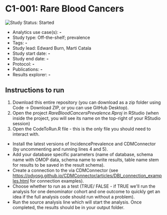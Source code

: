 # C1-001: Rare Blood Cancers  

<img src="https://img.shields.io/badge/Study%20Status-Started-blue.svg" alt="Study Status: Started">

- Analytics use case(s): **-**
- Study type: Off-the-shelf; prevalence
- Tags: **-**
- Study lead: Edward Burn, Marti Catala
- Study start date: **-**
- Study end date: **-**
- Protocol: **-**
- Publications: **-**
- Results explorer: **-**

## Instructions to run
1) Download this entire repository (you can download as a zip folder using Code -> Download ZIP, or you can use GitHub Desktop). 
2) Open the project <i>RareBloodCancersPrevalence.Rproj</i> in RStudio (when inside the project, you will see its name on the top-right of your RStudio session)
3) Open the CodeToRun.R file - this is the only file you should need to interact with. 
- Install the latest versions of IncidencePrevalence and CDMConnector (by uncommenting and running lines 4 and 5).
- Add your database specific parameters (name of database, schema name with OMOP data, schema name to write results, table name stem for results to be saved in the result schema).
- Create a connection to the via CDMConnector (see https://odyosg.github.io/CDMConnector/articles/DBI_connection_examples.html for connection examples).
- Choose whether to run as a test (TRUE/ FALSE - if TRUE we'll run the analysis for one denominator cohort and one outcome to quickly get an idea if the full analysis code should run without a problem).
- Run the source analysis line which will start the analysis. Once completed, the results should be in your output folder.
